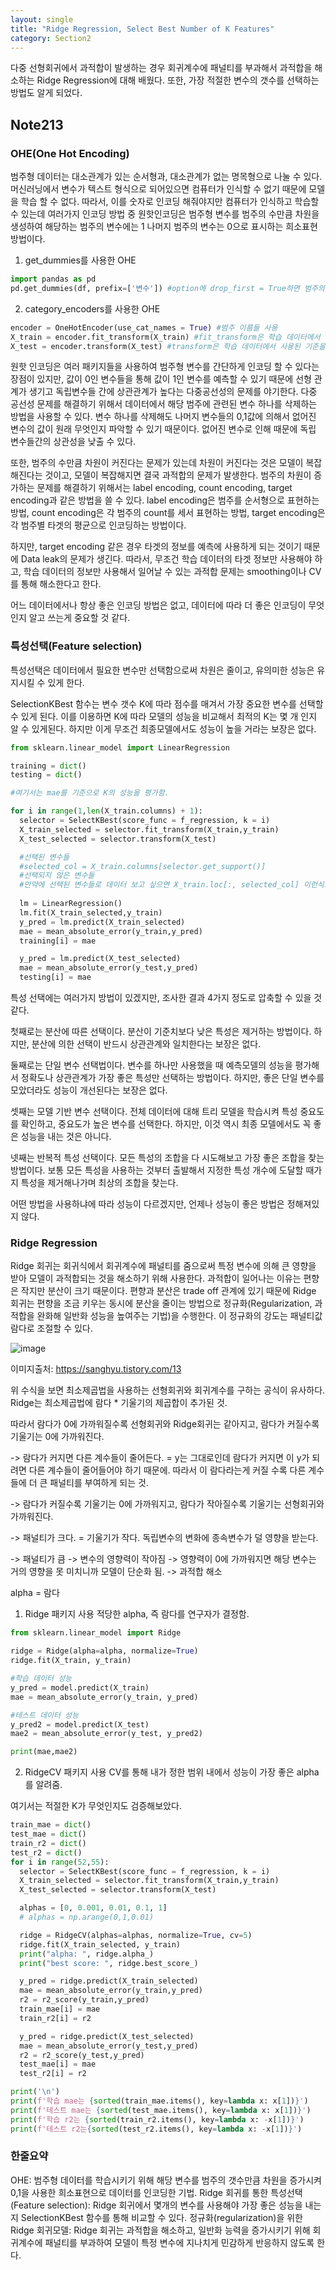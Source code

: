 ```yaml
---
layout: single
title: "Ridge Regression, Select Best Number of K Features"
category: Section2
---
```


다중 선형회귀에서 과적합이 발생하는 경우 회귀계수에 패널티를 부과해서 과적합을 해소하는 Ridge Regression에 대해 배웠다. 또한, 가장 적절한 변수의 갯수를 선택하는 방법도 알게 되었다.

## Note213
### OHE(One Hot Encoding)
범주형 데이터는 대소관계가 있는 순서형과, 대소관계가 없는 명목형으로 나눌 수 있다. 머신러닝에서 변수가 텍스트 형식으로 되어있으면 컴퓨터가 인식할 수 없기 때문에 모델을 학습 할 수 없다.
따라서, 이를 숫자로 인코딩 해줘야지만 컴퓨터가 인식하고 학습할 수 있는데 여러가지 인코딩 방법 중 원핫인코딩은 범주형 변수를 범주의 수만큼 차원을 생성하여 해당하는 범주의 변수에는 1 
나머지 범주의 변수는 0으로 표시하는 희소표현 방법이다. 

1) get_dummies를 사용한 OHE

```python
import pandas as pd
pd.get_dummies(df, prefix=['변수']) #option에 drop_first = True하면 범주의 첫번째열은 제거 됨. 다중공선성 문제 해소
```

2) category_encoders를 사용한 OHE

```python
encoder = OneHotEncoder(use_cat_names = True) #범주 이름들 사용
X_train = encoder.fit_transform(X_train) #fit_transform은 학습 데이터에서 사용
X_test = encoder.transform(X_test) #transform은 학습 데이터에서 사용된 기준을 test 데이터에 적용하게 함. test 데이터에서 새로운 기준을 생성하여 인코딩 하는 Data leak의 문제를 막음.
```

원핫 인코딩은 여러 패키지들을 사용하여 범주형 변수를 간단하게 인코딩 할 수 있다는 장점이 있지만, 값이 0인 변수들을 통해 값이 1인 변수를 예측할 수 
있기 때문에 선형 관계가 생기고 독립변수들 간에 상관관계가 높다는 다중공선성의 문제를 야기한다. 다중 공선성 문제를 해결하기 위해서 데이터에서 해당 범주에 관련된 변수 하나를 삭제하는 방법을 사용할
수 있다. 변수 하나를 삭제해도 나머지 변수들의 0,1값에 의해서 없어진 변수의 값이 원래 무엇인지 파악할 수 있기 때문이다. 없어진 변수로 인해 때문에 독립 변수들간의 상관성을 낮출 수 있다.

또한, 범주의 수만큼 차원이 커진다는 문제가 있는데 차원이 커진다는 것은 모델이 복잡해진다는 것이고, 모델이 복잡해지면 결국 과적합의 문제가 발생한다.
범주의 차원이 증가하는 문제를 해결하기 위해서는 label encoding, count encoding, target encoding과 같은 방법을 쓸 수 있다. label encoding은 범주를 순서형으로 표현하는 방법, count encoding은 각 범주의 count를 세서 표현하는 방법, target encoding은 각 범주별 타겟의 평균으로 인코딩하는 방법이다.

하지만, target encoding 같은 경우 타겟의 정보를 예측에 사용하게 되는 것이기 때문에 Data leak의 문제가 생긴다. 따라서, 무조건 학습 데이터의 타겟 정보만 사용해야 하고, 학습 데이터의 정보만 사용해서 일어날 수 있는 과적합 문제는 smoothing이나 CV 를 통해 해소한다고 한다.

어느 데이터에서나 항상 좋은 인코딩 방법은 없고, 데이터에 따라 더 좋은 인코딩이 무엇인지 알고 쓰는게 중요할 것 같다.

### 특성선택(Feature selection)
특성선택은 데이터에서 필요한 변수만 선택함으로써 차원은 줄이고, 유의미한 성능은 유지시킬 수 있게 한다.

SelectionKBest 함수는 변수 갯수 K에 따라 점수를 매겨서 가장 중요한 변수를 선택할 수 있게 된다. 
이를 이용하면 K에 따라 모델의 성능을 비교해서 최적의 K는 몇 개 인지 알 수 있게된다. 하지만 이게 무조건 최종모델에서도 성능이 높을 거라는 보장은 없다.

```python
from sklearn.linear_model import LinearRegression

training = dict()
testing = dict()

#여기서는 mae를 기준으로 K의 성능을 평가함.

for i in range(1,len(X_train.columns) + 1):
  selector = SelectKBest(score_func = f_regression, k = i)
  X_train_selected = selector.fit_transform(X_train,y_train)
  X_test_selected = selector.transform(X_test)

  #선택된 변수들
  #selected_col = X_train.columns[selector.get_support()]
  #선택되지 않은 변수들
  #만약에 선택된 변수들로 데이터 보고 싶으면 X_train.loc[:, selected_col] 이런식으로 하면 될 듯.
  
  lm = LinearRegression()
  lm.fit(X_train_selected,y_train)
  y_pred = lm.predict(X_train_selected)
  mae = mean_absolute_error(y_train,y_pred)
  training[i] = mae

  y_pred = lm.predict(X_test_selected)
  mae = mean_absolute_error(y_test,y_pred)
  testing[i] = mae
  ```
 
특성 선택에는 여러가지 방법이 있겠지만, 조사한 결과 4가지 정도로 압축할 수 있을 것 같다.

첫째로는 분산에 따른 선택이다. 분산이 기준치보다 낮은 특성은 제거하는 방법이다. 하지만, 분산에 의한 선택이 반드시 상관관계와 일치한다는 보장은 없다.

둘째로는 단일 변수 선택법이다. 변수를 하나만 사용했을 때 예측모델의 성능을 평가해서 정확도나 상관관계가 가장 좋은 특성만 선택하는 방법이다. 하지만, 좋은 단일 변수를 모았더라도 성능이 개선된다는 보장은 없다.

셋째는 모델 기반 변수 선택이다. 전체 데이터에 대해 트리 모델을 학습시켜 특성 중요도를 확인하고, 중요도가 높은 변수를 선택한다. 하지만, 이것 역시 최종 모델에서도 꼭 좋은 성능을 내는 것은 아니다.

넷째는 반복적 특성 선택이다. 모든 특성의 조합을 다 시도해보고 가장 좋은 조합을 찾는 방법이다. 보통 모든 특성을 사용하는 것부터 출발해서 지정한 특성 개수에 도달할 때가지 특성을 제거해나가며 최상의 조합을 찾는다.

어떤 방법을 사용하냐에 따라 성능이 다르겠지만, 언제나 성능이 좋은 방법은 정해져있지 않다.

### Ridge Regression
Ridge 회귀는 회귀식에서 회귀계수에 패널티를 줌으로써 특정 변수에 의해 큰 영향을 받아 모델이 과적합되는 것을 해소하기 위해 사용한다. 과적합이 일어나는 이유는 편향은 작지만 분산이 크기 때문이다.
편향과 분산은 trade off 관계에 있기 때문에 Ridge 회귀는 편향을 조금 키우는 동시에 분산을 줄이는 방법으로 정규화(Regularization, 과적합을 완화해 일반화 성능을 높여주는 기법)을 수행한다.
이 정규화의 강도는 패널티값 람다로 조절할 수 있다.

![image](https://user-images.githubusercontent.com/97672187/155529085-fc0945fd-14c3-4221-a448-fcb1e73ddc12.png)

이미지출처: https://sanghyu.tistory.com/13

위 수식을 보면 최소제곱법을 사용하는 선형회귀와 회귀계수를 구하는 공식이 유사하다. Ridge는 최소제곱법에 람다 * 기울기의 제곱합이 추가된 것.

따라서 람다가 0에 가까워질수록 선형회귀와 Ridge회귀는 같아지고, 람다가 커질수록 기울기는 0에 가까워진다.

-> 람다가 커지면 다른 계수들이 줄어든다. = y는 그대로인데 람다가 커지면 이 y가 되려면 다른 계수들이 줄어들어야 하기 때문에. 따라서 이 람다라는게 커질 수록 다른 계수들에 더 큰 패널티를 부여하게 되는 것.

-> 람다가 커질수록 기울기는 0에 가까워지고, 람다가 작아질수록 기울기는 선형회귀와 가까워진다.

-> 패널티가 크다. = 기울기가 작다. 독립변수의 변화에 종속변수가 덜 영향을 받는다.

-> 패널티가 큼 -> 변수의 영향력이 작아짐 -> 영향력이 0에 가까워지면 해당 변수는 거의 영향을 못 미치니까 모델이 단순화 됨. -> 과적합 해소

alpha = 람다

1) Ridge 패키지 사용
적당한 alpha, 즉 람다를 연구자가 결정함.

```python
from sklearn.linear_model import Ridge

ridge = Ridge(alpha=alpha, normalize=True)
ridge.fit(X_train, y_train)

#학습 데이터 성능
y_pred = model.predict(X_train)
mae = mean_absolute_error(y_train, y_pred)

#테스트 데이터 성능
y_pred2 = model.predict(X_test)
mae2 = mean_absolute_error(y_test, y_pred2)

print(mae,mae2)

```

2) RidgeCV 패키지 사용
CV를 통해 내가 정한 범위 내에서 성능이 가장 좋은 alpha를 알려줌.

여기서는 적절한 K가 무엇인지도 검증해보았다.
```python
train_mae = dict()
test_mae = dict()
train_r2 = dict()
test_r2 = dict()
for i in range(52,55):
  selector = SelectKBest(score_func = f_regression, k = i)
  X_train_selected = selector.fit_transform(X_train,y_train)
  X_test_selected = selector.transform(X_test)

  alphas = [0, 0.001, 0.01, 0.1, 1] 
  # alphas = np.arange(0,1,0.01) 

  ridge = RidgeCV(alphas=alphas, normalize=True, cv=5)
  ridge.fit(X_train_selected, y_train)
  print("alpha: ", ridge.alpha_)
  print("best score: ", ridge.best_score_)

  y_pred = ridge.predict(X_train_selected)
  mae = mean_absolute_error(y_train,y_pred)
  r2 = r2_score(y_train,y_pred)
  train_mae[i] = mae
  train_r2[i] = r2

  y_pred = ridge.predict(X_test_selected)
  mae = mean_absolute_error(y_test,y_pred)
  r2 = r2_score(y_test,y_pred)
  test_mae[i] = mae
  test_r2[i] = r2

print('\n')
print(f'학습 mae는 {sorted(train_mae.items(), key=lambda x: x[1])}')
print(f'테스트 mae는 {sorted(test_mae.items(), key=lambda x: x[1])}')
print(f'학습 r2는 {sorted(train_r2.items(), key=lambda x: -x[1])}')
print(f'테스트 r2는{sorted(test_r2.items(), key=lambda x: -x[1])}')
```

### 한줄요약
OHE: 범주형 데이터를 학습시키기 위해 해당 변수를 범주의 갯수만큼 차원을 증가시켜 0,1을 사용한 희소표현으로 데이터를 인코딩한 기법.
Ridge 회귀를 통한 특성선택(Feature selection): Ridge 회귀에서 몇개의 변수를 사용해야 가장 좋은 성능을 내는지 SelectionKBest 함수를 통해 비교할 수 있다.
정규화(regularization)을 위한 Ridge 회귀모델: Ridge 회귀는 과적합을 해소하고, 일반화 능력을 증가시키기 위해 회귀계수에 패널티를 부과하여 모델이 특정 변수에 지나치게 민감하게 반응하지 않도록 한다.
